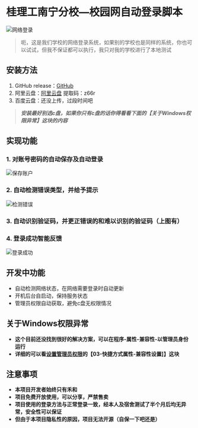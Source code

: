 # 桂理工南宁分校—校园网自动登录脚本
![网络登录](https://github.com/suhexia/GlutnnLogin/assets/55019115/bd5b5764-be65-43ff-9f9a-4cdf00df1543)

> 呃，这是我们学校的网络登录系统，如果别的学校也是同样的系统，你也可以试试，但我不保证都可以执行，我只对我的学校进行了本地测试

## 安装方法
 1. GitHub release：[GitHub](https://github.com/suhexia/GlutnnLogin/releases)
 2. 阿里云盘：[阿里云盘](https://www.aliyundrive.com/s/d8FqDZb3i8A)  提取码：z66r
 3. 百度云盘：还没上传，过段时间吧
 > ***安装最好别选c盘，如果你只有c盘的话你得看看下面的【关于Windows权限异常】这块的内容***
 
## 实现功能
### 1. 对账号密码的自动保存及自动登录
![保存账户](https://github.com/suhexia/GlutnnLogin/assets/55019115/fd84d7cc-97c7-4362-8be8-d964fe9a6ff4)

### 2. 自动检测错误类型，并给予提示
![检测错误](https://github.com/suhexia/GlutnnLogin/assets/55019115/688faa0b-11ad-4aad-b5ac-56c0bf0f69d2)

### 3. 自动识别验证码，并更正错误的和难以识别的验证码（上图有）

### 4. 登录成功智能反馈
![登录成功](https://github.com/suhexia/GlutnnLogin/assets/55019115/7a907045-5aeb-4fc9-bc71-dcafc37e2712)

## 开发中功能
- 自动检测网络状态，在网络需要登录时自动更新
- 开机后台自启动，保持服务状态
- 管理员权限自动获取，避免c盘无权限情况

## 关于Windows权限异常
- **这个目前还没找到很好的解决方案，可以在程序-属性-兼容性-以管理员身份运行**
- **详细的可以看[设置管理员权限](https://zhuanlan.zhihu.com/p/135435104)的【03-快捷方式属性-兼容性设置]】这块**
	
## 注意事项
 - **本项目开发者始终只有禾和**
 - **项目免费开放使用，可以分享，严禁售卖**
 - **项目使用的登录方法与正常登录一致，经本人及宿舍测试了半个月后均无异常，安全性可以保证**
 - **但由于本项目隐私性的原因，项目无法开源（自保一下吧还是）**
